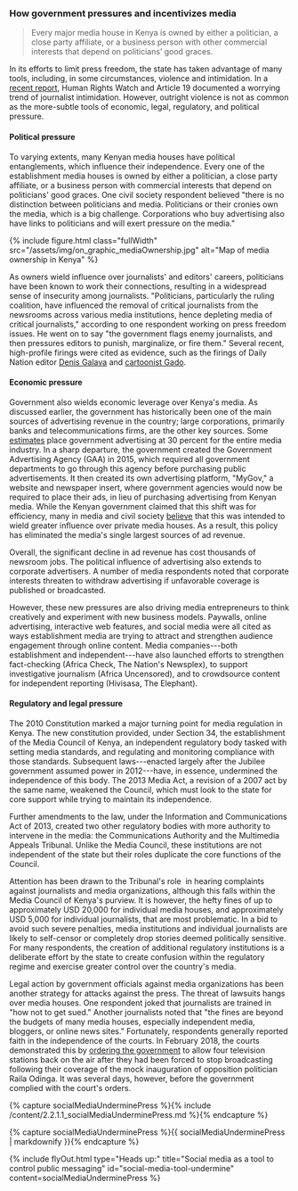 ### How government pressures and incentivizes media

<blockquote class="floatLeft">
  <p>Every major media house in Kenya is owned by either a politician, a close party affiliate, or a business person with other commercial interests that depend on politicians’ good graces.</p>
</blockquote>

In its efforts to limit press freedom, the state has taken advantage of many tools, including, in some circumstances, violence and intimidation. In a [recent report](https://www.hrw.org/report/2017/05/30/not-worth-risk/threats-free-expression-ahead-kenyas-2017-elections), Human Rights Watch and Article 19 documented a worrying trend of journalist intimidation. However, outright violence is not as common as the more-subtle tools of economic, legal, regulatory, and political pressure.

#### Political pressure

To varying extents, many Kenyan media houses have political entanglements, which influence their independence. Every one of the establishment media houses is owned by either a politician, a close party affiliate, or a business person with commercial interests that depend on politicians' good graces. One civil society respondent believed "there is no distinction between politicians and media. Politicians or their cronies own the media, which is a big challenge. Corporations who buy advertising also have links to politicians and will exert pressure on the media."

{% include figure.html class="fullWidth" src="/assets/img/on_graphic_mediaOwnership.jpg" alt="Map of media ownership in Kenya" %}

As owners wield influence over journalists' and editors' careers, politicians have been known to work their connections, resulting in a widespread sense of insecurity among journalists. "Politicians, particularly the ruling coalition, have influenced the removal of critical journalists from the newsrooms across various media institutions, hence depleting media of critical journalists," according to one respondent working on press freedom issues. He went on to say "the government flags enemy journalists, and then pressures editors to punish, marginalize, or fire them." Several recent, high-profile firings were cited as evidence, such as the firings of Daily Nation editor [Denis Galava](https://www.theguardian.com/world/2016/jan/27/blow-to-kenyas-media-after-editor-sacked-for-criticising-president) and [cartoonist Gado](https://cpj.org/blog/2016/03/gado-blames-government-pressure-as-cartoonists-con.php).

#### Economic pressure

Government also wields economic leverage over Kenya's media. As discussed earlier, the government has historically been one of the main sources of advertising revenue in the country; large corporations, primarily banks and telecommunications firms, are the other key sources. Some [estimates](https://theconversation.com/how-african-governments-use-advertising-as-a-weapon-against-media-freedom-75702) place government advertising at 30 percent for the entire media industry. In a sharp departure, the government created the Government Advertising Agency (GAA) in 2015, which required all government departments to go through this agency before purchasing public advertisements. It then created its own advertising platform, "MyGov," a website and newspaper insert, where government agencies would now be required to place their ads, in lieu of purchasing advertising from Kenyan media. While the Kenyan government claimed that this shift was for efficiency, many in media and civil society [believe](https://www.standardmedia.co.ke/article/2001230743/jubilee-declares-advertising-blackout-on-local-media) that this was intended to wield greater influence over private media houses. As a result, this policy has eliminated the media's single largest sources of ad revenue.

Overall, the significant decline in ad revenue has cost thousands of newsroom jobs. The political influence of advertising also extends to corporate advertisers. A number of media respondents noted that corporate interests threaten to withdraw advertising if unfavorable coverage is published or broadcasted.

However, these new pressures are also driving media entrepreneurs to think creatively and experiment with new business models. Paywalls, online advertising, interactive web features, and social media were all cited as ways establishment media are trying to attract and strengthen audience engagement through online content. Media companies---both establishment and independent---have also launched efforts to strengthen fact-checking (Africa Check, The Nation's Newsplex), to support investigative journalism (Africa Uncensored), and to crowdsource content for independent reporting (Hivisasa, The Elephant).

#### Regulatory and legal pressure

The 2010 Constitution marked a major turning point for media regulation in Kenya. The new constitution provided, under Section 34, the establishment of the Media Council of Kenya, an independent regulatory body tasked with setting media standards, and regulating and monitoring compliance with those standards. Subsequent laws---enacted largely after the Jubilee government assumed power in 2012---have, in essence, undermined the independence of this body. The 2013 Media Act, a revision of a 2007 act by the same name, weakened the Council, which must look to the state for core support while trying to maintain its independence.

Further amendments to the law, under the Information and Communications Act of 2013, created two other regulatory bodies with more authority to intervene in the media: the Communications Authority and the Multimedia Appeals Tribunal. Unlike the Media Council, these institutions are not independent of the state but their roles duplicate the core functions of the Council.

Attention has been drawn to the Tribunal's role  in hearing complaints against journalists and media organizations, although this falls within the Media Council of Kenya's purview. It is however, the hefty fines of up to approximately USD 20,000 for individual media houses, and approximately USD 5,000 for individual journalists, that are most problematic. In a bid to avoid such severe penalties, media institutions and individual journalists are likely to self-censor or completely drop stories deemed politically sensitive. For many respondents, the creation of additional regulatory institutions is a deliberate effort by the state to create confusion within the regulatory regime and exercise greater control over the country's media.

Legal action by government officials against media organizations has been another strategy for attacks against the press. The threat of lawsuits hangs over media houses. One respondent joked that journalists are trained in "how not to get sued." Another journalists noted that "the fines are beyond the budgets of many media houses, especially independent media, bloggers, or online news sites." Fortunately, respondents generally reported faith in the independence of the courts. In February 2018, the courts demonstrated this by [ordering the government](https://uk.reuters.com/article/uk-kenya-politics/kenya-government-ignores-court-order-suspending-shutdown-of-three-tv-stations-idUKKBN1FL4V5) to allow four television stations back on the air after they had been forced to stop broadcasting following their coverage of the mock inauguration of opposition politician Raila Odinga. It was several days, however, before the government complied with the court's orders.

<!-- Include content as a variable -->
{% capture socialMediaUnderminePress %}{% include /content/2.2.1.1_socialMediaUnderminePress.md %}{% endcapture %}
<!-- markdownify the variable -->
{% capture socialMediaUnderminePress %}{{ socialMediaUnderminePress | markdownify }}{% endcapture %}
<!-- include the flyOut function and pass in the variable content -->
{% include flyOut.html type="Heads up:" title="Social media as a tool to control public messaging" id="social-media-tool-undermine" content=socialMediaUnderminePress %}
